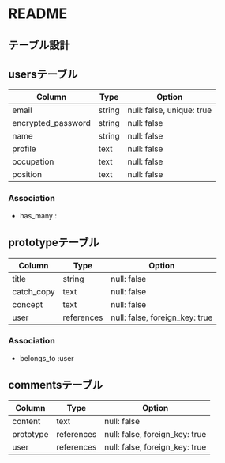 # README

## テーブル設計

## usersテーブル

| Column             | Type   | Option                   |
|--------------------|--------|--------------------------|
| email              | string | null: false, unique: true|
| encrypted_password | string | null: false              |
| name               | string | null: false              |
| profile            | text   | null: false              |
| occupation         | text   | null: false              |
| position           | text   | null: false              |

### Association
- has_many :


## prototypeテーブル

| Column             | Type       | Option                         |
|--------------------|------------|--------------------------------|
| title              | string     | null: false                    |
| catch_copy         | text       | null: false                    |
| concept            | text       | null: false                    |
| user               | references | null: false, foreign_key: true |

### Association
- belongs_to :user

## commentsテーブル

| Column             | Type       | Option                         |
|--------------------|------------|--------------------------------|
| content            | text       | null: false                    |
| prototype          | references | null: false, foreign_key: true |
| user               | references | null: false, foreign_key: true |
